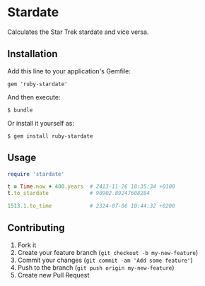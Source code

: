 # Stardate

  Calculates the Star Trek stardate and vice versa.

## Installation

Add this line to your application's Gemfile:

    gem 'ruby-stardate'

And then execute:

    $ bundle

Or install it yourself as:

    $ gem install ruby-stardate

## Usage

```ruby
require 'stardate'

t = Time.now + 400.years  # 2413-11-26 18:35:34 +0100 
t.to_stardate             # 90902.89247608284

1513.1.to_time            # 2324-07-06 10:44:32 +0200
```

## Contributing

1. Fork it
2. Create your feature branch (`git checkout -b my-new-feature`)
3. Commit your changes (`git commit -am 'Add some feature'`)
4. Push to the branch (`git push origin my-new-feature`)
5. Create new Pull Request
